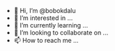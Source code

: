 - 👋 Hi, I’m @bobokdalu
- 👀 I’m interested in ...
- 🌱 I’m currently learning ...
- 💞️ I’m looking to collaborate on ...
- 📫 How to reach me ...

<!---
bobokdalu/bobokdalu is a ✨ special ✨ repository because its `README.md` (this file) appears on your GitHub profile.
You can click the Preview link to take a look at your changes.
--->
